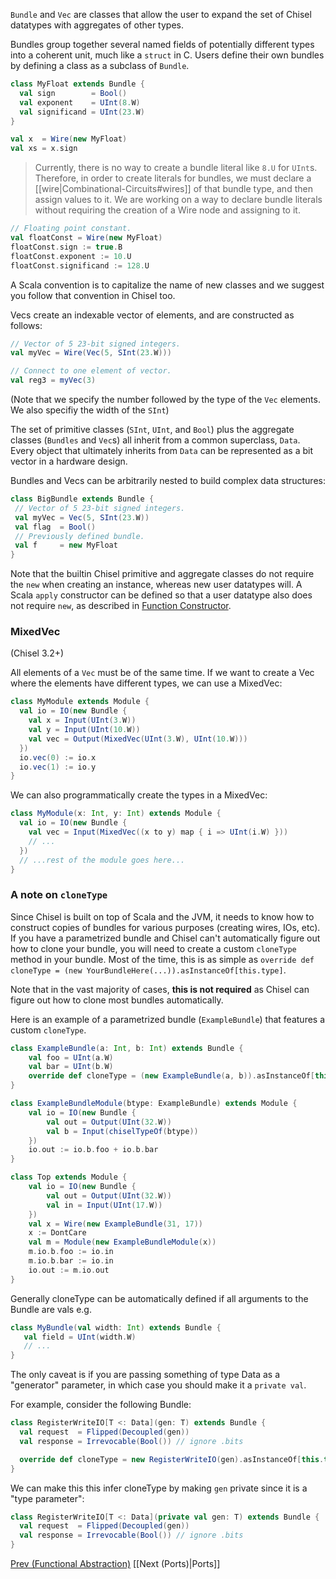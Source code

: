 `Bundle` and `Vec` are classes that allow the user to expand the set of Chisel datatypes with aggregates of other types.

Bundles group together several named fields of potentially different types into a coherent unit, much like a `struct` in C. Users define their own bundles by defining a class as a subclass of `Bundle`.
```scala
class MyFloat extends Bundle {
  val sign        = Bool()
  val exponent    = UInt(8.W)
  val significand = UInt(23.W)
}

val x  = Wire(new MyFloat)
val xs = x.sign
```

> Currently, there is no way to create a bundle literal like ```8.U``` for ```UInt```s. Therefore, in order to create literals for bundles, we must declare a [[wire|Combinational-Circuits#wires]] of that bundle type, and then assign values to it. We are working on a way to declare bundle literals without requiring the creation of a Wire node and assigning to it.

```scala
// Floating point constant.
val floatConst = Wire(new MyFloat)
floatConst.sign := true.B
floatConst.exponent := 10.U
floatConst.significand := 128.U
```

A Scala convention is to capitalize the name of new classes and we suggest you follow that convention in Chisel too.

Vecs create an indexable vector of elements, and are constructed as
follows:
```scala
// Vector of 5 23-bit signed integers.
val myVec = Wire(Vec(5, SInt(23.W)))

// Connect to one element of vector. 
val reg3 = myVec(3) 
```

(Note that we specify the number followed by the type of the `Vec` elements. We also specifiy the width of the `SInt`)

The set of primitive classes
(`SInt`, `UInt`, and `Bool`) plus the aggregate
classes (`Bundles` and `Vec`s) all inherit from a common
superclass, `Data`.  Every object that ultimately inherits from
`Data` can be represented as a bit vector in a hardware design.

Bundles and Vecs can be arbitrarily nested to build complex data
structures:
```scala
class BigBundle extends Bundle {
 // Vector of 5 23-bit signed integers.
 val myVec = Vec(5, SInt(23.W))
 val flag  = Bool()
 // Previously defined bundle.
 val f     = new MyFloat
}
```

Note that the builtin Chisel primitive and aggregate classes do not
require the `new` when creating an instance, whereas new user
datatypes will.  A Scala `apply` constructor can be defined so
that a user datatype also does not require `new`, as described in
[Function Constructor](Functional-Module-Creation).

### MixedVec

(Chisel 3.2+)

All elements of a `Vec` must be of the same time. If we want to create a Vec where the elements have different types, we can use a MixedVec:

```scala
class MyModule extends Module {
  val io = IO(new Bundle {
    val x = Input(UInt(3.W))
    val y = Input(UInt(10.W))
    val vec = Output(MixedVec(UInt(3.W), UInt(10.W)))
  })
  io.vec(0) := io.x
  io.vec(1) := io.y
}
```

We can also programmatically create the types in a MixedVec:

```scala
class MyModule(x: Int, y: Int) extends Module {
  val io = IO(new Bundle {
    val vec = Input(MixedVec((x to y) map { i => UInt(i.W) }))
    // ...
  })
  // ...rest of the module goes here...
}
```

### A note on `cloneType`

Since Chisel is built on top of Scala and the JVM, it needs to know how to construct copies of bundles for various purposes (creating wires, IOs, etc). If you have a parametrized bundle and Chisel can't automatically figure out how to clone your bundle, you will need to create a custom `cloneType` method in your bundle. Most of the time, this is as simple as `override def cloneType = (new YourBundleHere(...)).asInstanceOf[this.type]`.

Note that in the vast majority of cases, **this is not required** as Chisel can figure out how to clone most bundles automatically.

Here is an example of a parametrized bundle (`ExampleBundle`) that features a custom `cloneType`.
```scala
class ExampleBundle(a: Int, b: Int) extends Bundle {
    val foo = UInt(a.W)
    val bar = UInt(b.W)
    override def cloneType = (new ExampleBundle(a, b)).asInstanceOf[this.type]
}

class ExampleBundleModule(btype: ExampleBundle) extends Module {
    val io = IO(new Bundle {
        val out = Output(UInt(32.W))
        val b = Input(chiselTypeOf(btype))
    })
    io.out := io.b.foo + io.b.bar
}

class Top extends Module {
    val io = IO(new Bundle {
        val out = Output(UInt(32.W))
        val in = Input(UInt(17.W))
    })
    val x = Wire(new ExampleBundle(31, 17))
    x := DontCare
    val m = Module(new ExampleBundleModule(x))
    m.io.b.foo := io.in
    m.io.b.bar := io.in
    io.out := m.io.out
}
```

Generally cloneType can be automatically defined if all arguments to the Bundle are vals e.g.

```scala
class MyBundle(val width: Int) extends Bundle {
   val field = UInt(width.W)
   // ...
}
```

The only caveat is if you are passing something of type Data as a "generator" parameter, in which case you should make it a `private val`.

For example, consider the following Bundle:

```scala
class RegisterWriteIO[T <: Data](gen: T) extends Bundle {
  val request  = Flipped(Decoupled(gen))
  val response = Irrevocable(Bool()) // ignore .bits

  override def cloneType = new RegisterWriteIO(gen).asInstanceOf[this.type]
}
```

We can make this this infer cloneType by making `gen` private since it is a "type parameter":

```scala
class RegisterWriteIO[T <: Data](private val gen: T) extends Bundle {
  val request  = Flipped(Decoupled(gen))
  val response = Irrevocable(Bool()) // ignore .bits
}
```

[Prev (Functional Abstraction)](Functional-Abstraction) [[Next (Ports)|Ports]]
